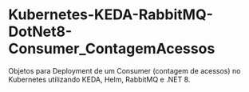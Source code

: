 # Kubernetes-KEDA-RabbitMQ-DotNet8-Consumer_ContagemAcessos
Objetos para Deployment de um Consumer (contagem de acessos) no Kubernetes utilizando KEDA, Helm, RabbitMQ e .NET 8.
